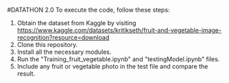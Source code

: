 #DATATHON 2.0
To execute the code, follow these steps:
1. Obtain the dataset from Kaggle by visiting https://www.kaggle.com/datasets/kritikseth/fruit-and-vegetable-image-recognition?resource=download
2. Clone this repository.
3. Install all the necessary modules.
4. Run the "Training_fruit_vegetable.ipynb" and "testingModel.ipynb" files.
5. Include any fruit or vegetable photo in the test file and compare the result.
